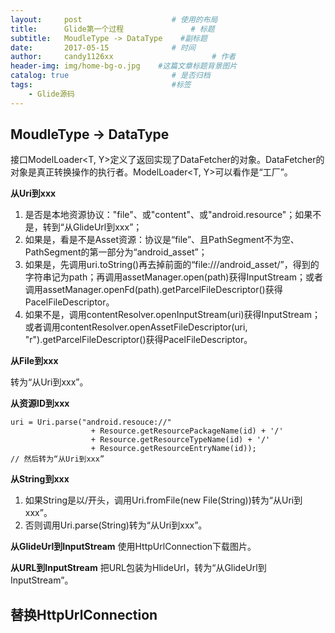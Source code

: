 ```yaml
---
layout:     post                    # 使用的布局
title:      Glide第一个过程               # 标题 
subtitle:   MoudleType -> DataType    #副标题
date:       2017-05-15              # 时间
author:     candy1126xx                      # 作者
header-img: img/home-bg-o.jpg    #这篇文章标题背景图片
catalog: true                       # 是否归档
tags:                               #标签
    - Glide源码
---
```


## MoudleType -> DataType
接口ModelLoader<T, Y>定义了返回实现了DataFetcher<Y>的对象。DataFetcher<Y>的对象是真正转换操作的执行者。ModelLoader<T, Y>可以看作是“工厂”。

**从Uri到xxx**

1. 是否是本地资源协议："file"、或"content"、或"android.resource"；如果不是，转到“从GlideUrl到xxx”；
2. 如果是，看是不是Asset资源：协议是“file”、且PathSegment不为空、PathSegment的第一部分为“android_asset”；
3. 如果是，先调用uri.toString()再去掉前面的“file:///android_asset/”，得到的字符串记为path；再调用assetManager.open(path)获得InputStream；或者调用assetManager.openFd(path).getParcelFileDescriptor()获得PacelFileDescriptor。
4. 如果不是，调用contentResolver.openInputStream(uri)获得InputStream；或者调用contentResolver.openAssetFileDescriptor(uri, "r").getParcelFileDescriptor()获得PacelFileDescriptor。

**从File到xxx**

转为“从Uri到xxx”。

**从资源ID到xxx**

```
uri = Uri.parse("android.resouce://"
                  + Resource.getResourcePackageName(id) + '/'
                  + Resource.getResourceTypeName(id) + '/'
                  + Resource.getResourceEntryName(id));
// 然后转为“从Uri到xxx”
```

**从String到xxx**

1. 如果String是以/开头，调用Uri.fromFile(new File(String))转为“从Uri到xxx”。
2. 否则调用Uri.parse(String)转为“从Uri到xxx”。

**从GlideUrl到InputStream**
使用HttpUrlConnection下载图片。

**从URL到InputStream**
把URL包装为HlideUrl，转为“从GlideUrl到InputStream”。

## 替换HttpUrlConnection
